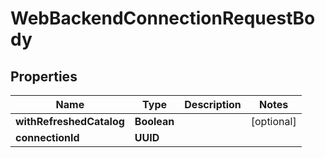 

# WebBackendConnectionRequestBody


## Properties

| Name | Type | Description | Notes |
|------------ | ------------- | ------------- | -------------|
|**withRefreshedCatalog** | **Boolean** |  |  [optional] |
|**connectionId** | **UUID** |  |  |




